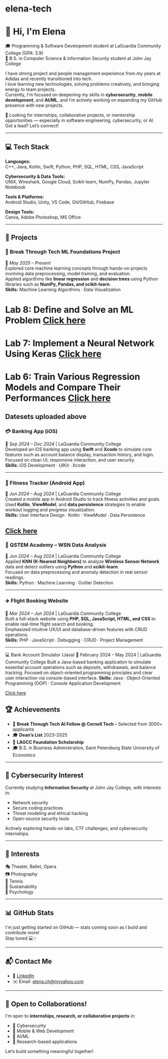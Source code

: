 # elena-tech
# 👋 Hi, I'm Elena 

🎓 Programming & Software Development student at LaGuardia Community College (GPA: 3.9)  
🔐 B.S. in Computer Science & Information Security student at John Jay College  


I have strong project and people management experience from my years at Adidas and recently transitioned into tech.  
I love learning new technologies, solving problems creatively, and bringing energy to team projects.  
Currently, I'm focused on deepening my skills in **cybersecurity**, **mobile development**, and **AI/ML**, and I’m actively working on expanding my GitHub presence with new projects.  

👀 Looking for internships, collaborative projects, or mentorship opportunities — especially in software engineering, cybersecurity, or AI. Got a lead? Let’s connect!

---

## 💻 Tech Stack

**Languages:**  
C++, Java, Kotlin, Swift, Python, PHP, SQL, HTML, CSS, JavaScript

**Cybersecurity & Data Tools:**  
UNIX, Wireshark, Google Cloud, Scikit-learn, NumPy, Pandas, Jupyter Notebook

**Tools & Platforms:**  
Android Studio, Unity, VS Code, Git/GitHub, Firebase

**Design Tools:**  
Canva, Adobe Photoshop, MS Office

---

## 🚀 Projects

### 🧠 Break Through Tech ML Foundations Project  
📍 *May 2025 – Present*  
Explored core machine learning concepts through hands-on projects involving data preprocessing, model training, and evaluation.  
Applied algorithms like **linear regression** and **decision trees** using Python libraries such as **NumPy, Pandas, and scikit-learn**.  
**Skills:** Machine Learning Algorithms · Data Visualization
# Lab 8: Define and Solve an ML Problem  [Click here](https://github.com/ElenaCh77/elena-tech/blob/main/DefineAndSolveMLProblem.ipynb)
# Lab 7: Implement a Neural Network Using Keras  [Click here](https://github.com/ElenaCh77/elena-tech/blob/main/ImplementNeuralNetwork.ipynb)
# Lab 6: Train Various Regression Models and Compare Their Performances [Click here](https://github.com/ElenaCh77/elena-tech/blob/main/ComparingRegressionModels.ipynb)

Datesets uploaded above
---

### 💳 Banking App (iOS)  
📍 *Sep 2024 – Dec 2024* | LaGuardia Community College  
Developed an iOS banking app using **Swift** and **Xcode** to simulate core features such as account balance display, transaction history, and login.  
Focused on clean UI, responsive interaction, and user security.  
**Skills:** iOS Development · UIKit · Xcode

---

### 💪 Fitness Tracker (Android App)  
📍 *Jun 2024 – Aug 2024* | LaGuardia Community College  
Created a mobile app in Android Studio to track fitness activities and goals.  
Used **Kotlin**, **ViewModel**, and **data persistence** strategies to enable workout logging and progress visualization.  
**Skills:** User Interface Design · Kotlin · ViewModel · Data Persistence

[Click here](https://github.com/ElenaCh77/elena-tech/blob/main/FitnessApp.zip)
---

### 📡 QSTEM Academy – WSN Data Analysis  
📍 *Jun 2024 – Aug 2024* | LaGuardia Community College  
Applied **KNN (K-Nearest Neighbors)** to analyze **Wireless Sensor Network** data and detect outliers using **Python** and **scikit-learn**.  
Focused on data preprocessing and anomaly detection in real sensor readings.  
**Skills:** Python · Machine Learning · Outlier Detection

---

### ✈️ Flight Booking Website  
📍 *Mar 2024 – Jun 2024* | LaGuardia Community College  
Built a full-stack website using **PHP, SQL, JavaScript, HTML, and CSS** to enable real-time flight search and booking.  
Emphasized intuitive UX/UI and database-driven features with CRUD operations.  
**Skills:** PHP · JavaScript · Debugging · CRUD · Project Management

---

💻 Bank Account Simulator (Java)
📍 February 2024 – May 2024 | LaGuardia Community College
Built a Java-based banking application to simulate essential account operations such as deposits, withdrawals, and balance tracking.
Focused on object-oriented programming principles and clear user interaction via console-based interface.
**Skills:** Java · Object-Oriented Programming (OOP) · Console Application Development

[Click here](https://github.com/ElenaCh77/elena-tech/blob/main/project%20Java.zip)

## 🏆 Achievements

- 🧠 **Break Through Tech AI Fellow @ Cornell Tech** – Selected from 3000+ applicants  
- 🎓 **Dean’s List** 2023–2025  
- 🏅 **LAGCC Foundation Scholarship**  
- 🎓 B.S. in Business Administration, Saint Petersburg State University of Economics

---

## 🔐 Cybersecurity Interest

Currently studying **Information Security** at John Jay College, with interests in:
- Network security
- Secure coding practices
- Threat modeling and ethical hacking
- Open-source security tools

Actively exploring hands-on labs, CTF challenges, and cybersecurity internships.

---

## 🧩 Interests

🎭 Theater, Ballet, Opera  
📷 Photography  
🎾 Tennis  
🌱 Sustainability  
🧠 Psychology

---

## 📊 GitHub Stats

I'm just getting started on GitHub — stats coming soon as I build and contribute more!  
Stay tuned 💻✨

---

## 📬 Contact Me

- 💼 [LinkedIn](https://www.linkedin.com/in/elena-ch-647ega7/)  
- ✉️ Email: elena.ch@myyahoo.com  

---

## 🤝 Open to Collaborations!

I'm open to **internships, research, or collaborative projects** in:
- 🔐 Cybersecurity
- 📱 Mobile & Web Development
- 🧠 AI/ML
- 🧪 Research-based applications

Let’s build something meaningful together!
